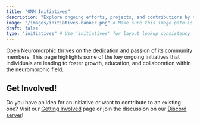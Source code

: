 ```yaml
---
title: "ONM Initiatives"
description: "Explore ongoing efforts, projects, and contributions by the Open Neuromorphic community, driving innovation and collaboration in neuromorphic computing."
image: "/images/initiatives-banner.png" # Make sure this image path is correct relative to static or assets
draft: false
type: "initiatives" # Use 'initiatives' for layout lookup consistency
---
```


Open Neuromorphic thrives on the dedication and passion of its community members. This page highlights some of the key ongoing initiatives that individuals are leading to foster growth, education, and collaboration within the neuromorphic field.

## Get Involved!

Do you have an idea for an initiative or want to contribute to an existing one?
Visit our [Getting Involved](/getting-involved/) page or join the discussion on our [Discord server](https://discord.gg/hUygPUdD8E)!
